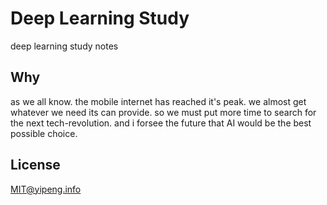 # Deep Learning Study
deep learning study notes

## Why
as we all know. the mobile internet has reached it's peak. we almost get whatever we need its can provide. so we
must put more time to search for the next tech-revolution. and i forsee the future that AI would be the best possible choice.

## License
MIT@yipeng.info